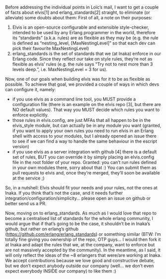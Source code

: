Before addressing the individual points in Loïc’s mail, I want to get a couple of facts about elvis[1] and erlang_standards[2] straight, to eliminate (or alleviate) some doubts about them:
  First of all, a note on their purposes:

  1. Elvis is an open-source configurable and extensible style-checker, intended to be used by any Erlang programmer in the world, therefore its “standards” (a.k.a. rules) are as flexible as they may be (e.g. the rule is defined as “nesting_level, [MaxNestingLevel]” so that each dev can pick their favourite MaxNestingLevel)
  2. erlang_standards is the set of standards that we (at Inaka) enforce in our Erlang code. Since they reflect _our_ take on style rules, they’re not as flexible as elvis’ rules (e.g. the rule says "Try not to nest more than 3 levels deep.”, i.e. MaxNestingLevel = 3 for us).

  Now, one of our goals when building elvis was for it to be as flexible as possible. To achieve that goal, we provided a couple of ways in which devs can configure it, namely:
  - if you use elvis as a command line tool, you MUST provide a configuration file (there is an example on the elvis repo [3], but there are NO default values). That way you MUST decide which rules you want to enforce explicitly.
  - those rules in elvis.config, are just MFAs that all happen to be in the elvis_style module, but can actually be in any module you want (granted, if you want to apply your own rules you need to run elvis in an Erlang shell with access to your modules, but I already opened an issue there to see if we can find a way to handle the same behaviour in the escript version)
  - if you use elvis as a server integration with github [4] there is a default set of rules, BUT you can override it by simply placing an elvis.config file in the root folder of your repo. Granted: you can’t run rules defined in your own modules there, sorry about that :) You can submit them as pull requests to elvis and, once they’re merged, they’ll soon be available at the service ;)

  So, in a nutshell: Elvis should fit your needs and your rules, not the ones at Inaka. If you think that’s not the case, and it needs further integration/configuration/simplicity… please open an issue on github or better send us a PR.

  Now, moving on to erlang_standards. As much as I would love that repo to become a centralised list of standards for the whole erlang community, I would argue that if that’s going to be the case, it shouldn’t be in Inaka’s github, but rather on erlang’s github (https://github.com/erlang/erlang_standards) or something similar (BTW: I’m totally fine giving you ownership of the repo, OTP guys… I would then fork it at Inaka and adapt the rules that we, at the company, want to enforce but are not massively accepted by the community). In the meantime, as I said, it will only reflect the ideas of the ~8 erlangers that were/are working at Inaka. We accept contributions because we love good and constructive debate, but we don’t expect anybody outside our company (well… we don’t even expect everybody INSIDE our company) to like them :)
